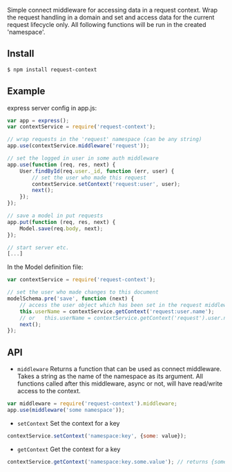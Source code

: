 Simple connect middleware for accessing data in a request context.
Wrap the request handling in a domain and set and access data for the current request lifecycle only.
All following functions will be run in the created 'namespace'.

## Install

```sh
$ npm install request-context
```

## Example

express server config in app.js:
```js
var app = express();
var contextService = require('request-context');

// wrap requests in the 'request' namespace (can be any string)
app.use(contextService.middleware('request'));

// set the logged in user in some auth middleware
app.use(function (req, res, next) {
	User.findById(req.user._id, function (err, user) {
		// set the user who made this request
		contextService.setContext('request:user', user);
		next();
	});
});

// save a model in put requests
app.put(function (req, res, next) {
	Model.save(req.body, next);
});

// start server etc.
[...]
```

In the Model definition file:
```js
var contextService = require('request-context');

// set the user who made changes to this document
modelSchema.pre('save', function (next) {
	// access the user object which has been set in the request middleware
	this.userName = contextService.getContext('request:user.name');
	// or	this.userName = contextService.getContext('request').user.name;
	next();
});
```

## API

- `middleware`
Returns a function that can be used as connect middleware. Takes a string as the name of the namespace as its argument. All functions called after this middleware, async or not, will have read/write access to the context.
```js
var middleware = require('request-context').middleware;
app.use(middleware('some namespace'));
```

- `setContext`
Set the context for a key
```js
contextService.setContext('namespace:key', {some: value});
```

- `getContext`
Get the context for a key
```js
contextService.getContext('namespace:key.some.value'); // returns {some: value}
```

